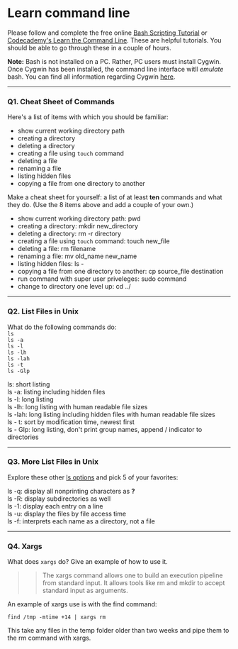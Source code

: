 # Learn command line

Please follow and complete the free online [Bash Scripting Tutorial](https://ryanstutorials.net/bash-scripting-tutorial/) or [Codecademy's Learn the Command Line](https://www.codecademy.com/learn/learn-the-command-line). These are helpful tutorials. You should be able to go through these in a couple of hours.

**Note:** Bash is not installed on a PC. Rather, PC users must install Cygwin. Once Cygwin has been installed, the command line interface witll _emulate_ bash. You can find all information regarding Cygwin [here](https://www.cygwin.com/).

---

### Q1.  Cheat Sheet of Commands  

Here's a list of items with which you should be familiar:  
* show current working directory path
* creating a directory
* deleting a directory
* creating a file using `touch` command
* deleting a file
* renaming a file
* listing hidden files
* copying a file from one directory to another

Make a cheat sheet for yourself: a list of at least **ten** commands and what they do.  (Use the 8 items above and add a couple of your own.)  

> > 

* show current working directory path: pwd
* creating a directory: mkdir new_directory
* deleting a directory: rm -r directory
* creating a file using `touch` command: touch new_file
* deleting a file: rm filename
* renaming a file: mv old_name new_name
* listing hidden files: ls -
* copying a file from one directory to another: cp source_file destination
* run command with super user priveleges: sudo command
* change to directory one level up: cd ../

---

### Q2.  List Files in Unix   

What do the following commands do:  
`ls`  
`ls -a`  
`ls -l`  
`ls -lh`  
`ls -lah`  
`ls -t`  
`ls -Glp`  

> > 
ls: short listing  
ls -a: listing including hidden files  
ls -l: long listing  
ls -lh: long listing with human readable file sizes  
ls -lah: long listing including hidden files with human readable file sizes  
ls - t: sort by modification time, newest first  
ls - Glp: long listing, don't print group names, append / indicator to directories  


---

### Q3.  More List Files in Unix  

Explore these other [ls options](http://www.techonthenet.com/unix/basic/ls.php) and pick 5 of your favorites:

> > 

ls -q: display all nonprinting characters as **?**  
ls -R: display subdirectories as well  
ls -1: display each entry on a line  
ls -u: display the files by file access time  
ls -f: interprets each name as a directory, not a file  

---

### Q4.  Xargs   

What does `xargs` do? Give an example of how to use it.

> > The xargs command allows one to build an execution pipeline from standard input.  It allows tools like rm and mkdir to accept standard input as arguments.  

An example of xargs use is with the find command:  

`find /tmp -mtime +14 | xargs rm`

This take any files in the temp folder older than two weeks and pipe them to the rm command with xargs.

 

